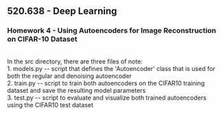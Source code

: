 ## 520.638 - Deep Learning
### Homework 4 - Using Autoencoders for Image Reconstruction on CIFAR-10 Dataset
<br>
In the src directory, there are three files of note: <br>
1. models.py  --  script that defines the 'Autoencoder' class that is used for both the regular and denoising autoencoder <br>
2. train.py   --  script to train both autoencoders on the CIFAR10 training dataset and save the resulting model parameters <br>
3. test.py    --  script to evaluate and visualize both trained autoencoders using the CIFAR10 test dataset <br>

